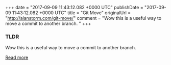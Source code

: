 +++
date = "2017-09-09 11:43:12.082 +0000 UTC"
publishDate = "2017-09-09 11:43:12.082 +0000 UTC"
title = "Git Move"
originalUrl = "http://alanstorm.com/git-move/"
comment = "Wow this is a useful way to move a commit to another branch. "
+++

### TLDR

Wow this is a useful way to move a commit to another branch.

[Read more](http://alanstorm.com/git-move/)
